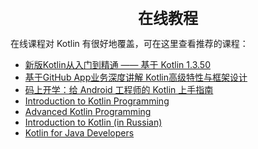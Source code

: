 <center><font size="5"><b>在线教程</b></font></center>

在线课程对 Kotlin 有很好地覆盖，可在这里查看推荐的课程：

+ [新版Kotlin从入门到精通 —— 基于 Kotlin 1.3.50](https://coding.imooc.com/class/398.html)
+ [基于GitHub App业务深度讲解 Kotlin高级特性与框架设计](https://coding.imooc.com/class/232.html)
+ [码上开学：给 Android 工程师的 Kotlin 上手指南](https://kaixue.io)
+ [Introduction to Kotlin Programming](http://shop.oreilly.com/product/0636920052982.do)
+ [Advanced Kotlin Programming](http://shop.oreilly.com/product/0636920052999.do)
+ [Introduction to Kotlin (in Russian)](https://www.coursera.org/learn/vvedenie-v-yazyk-kotlin)
+ [Kotlin for Java Developers](https://coursera.org/learn/kotlin-for-java-developers)

